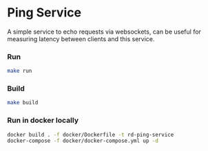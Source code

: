 # Ping Service

A simple service to echo requests via websockets, can be useful for measuring 
latency between clients and this service.

### Run
```sh
make run
```


### Build
```sh
make build
```


### Run in docker locally
```sh
docker build . -f docker/Dockerfile -t rd-ping-service
docker-compose -f docker/docker-compose.yml up -d
```
